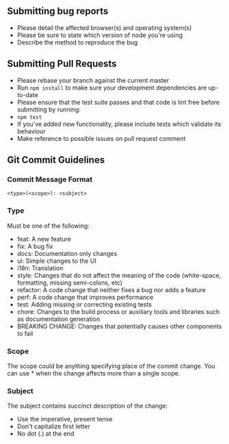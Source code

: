 ## Submitting bug reports

* Please detail the affected browser(s) and operating system(s)
* Please be sure to state which version of node you're using
* Describe the method to reproduce the bug


## Submitting Pull Requests

* Please rebase your branch against the current master
* Run ```npm install``` to make sure your development dependencies are up-to-date
* Please ensure that the test suite passes and that code is lint free before submitting by running:
 * ```npm test```
* If you've added new functionality, please include tests which validate its behaviour
* Make reference to possible issues on pull request comment


## Git Commit Guidelines

### Commit Message Format

```
<type>(<scope>): <subject>
```

### Type

Must be one of the following:

* feat: A new feature
* fix: A bug fix
* docs: Documentation only changes
* ui: Simple changes to the UI
* i18n: Translation
* style: Changes that do not affect the meaning of the code (white-space, formatting, missing semi-colons, etc)
* refactor: A code change that neither fixes a bug nor adds a feature
* perf: A code change that improves performance
* test: Adding missing or correcting existing tests
* chore: Changes to the build process or auxiliary tools and libraries such as documentation generation
* BREAKING CHANGE: Changes that potentially causes other components to fail

### Scope

The scope could be anything specifying place of the commit change.
You can use * when the change affects more than a single scope.

### Subject

The subject contains succinct description of the change:

* Use the imperative, present tense
* Don't capitalize first letter
* No dot (.) at the end